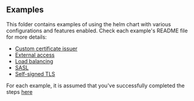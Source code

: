 ## Examples

This folder contains examples of using the helm chart with various configurations and features enabled. Check each example's README file for more details:

- [Custom certificate issuer](./with-custom-cert-issuer/README.md)
- [External access](./with-external-access/README.md)
- [Load balancing](./with-load-balancing/README.md)
- [SASL](./with-sasl/README.md)
- [Self-signed TLS](./with-selfsigned-tls/README.md)

For each example, it is assumed that you've successfully completed the steps [here](../README.md#prerequisites)
